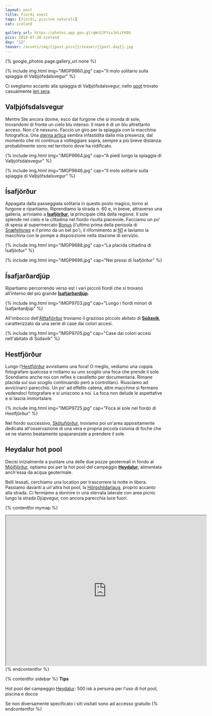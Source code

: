 ```yaml
---
layout: post
title: Fiordi ovest
tags: [fiordi, piscine naturali]
cat: iceland

gallery_url: https://photos.app.goo.gl/qWcGJFYsx1HiiFK86
pics: 2018-07-28-iceland
day: "12"
teaser: /assets/img/{{post.pics}}/teaser/{{post.day}}.jpg
---
```


{% google_photos page.gallery_url none %}

{% include img.html img="IMGP9660.jpg" cap="Il molo solitario sulla spiaggia di Valþjófsdalsvegur" %}

Ci svegliamo accanto alla spiaggia di Valþjófsdalsvegur, nello [spot](https://park4night.com/it/place/449839) trovato casualmente [ieri sera](https://www.van42.com/2018/08/07/iceland_11-fiordi-ovest.html). 

## Valþjófsdalsvegur

Mentre Ste ancora dorme, esco dal furgone che si inonda di sole, trovandomi di fronte un cielo blu intenso. Il mare è di un blu altrettanto acceso. Non c'è nessuno. Faccio un giro per la spiaggia con la macchina fotografica. Una [sterna artica](https://it.wikipedia.org/wiki/Sterna_paradisaea) sembra infastidita dalla mia presenza, dal momento che mi continua a volteggiare sopra, sempre a più breve distanza: probabilmente sono nel territorio dove ha nidificato.

{% include img.html img="IMGP9664.jpg" cap="A piedi lungo la spiaggia di Valþjófsdalsvegur" %}

{% include img.html img="IMGP9646.jpg" cap="Il molo solitario sulla spiaggia di Valþjófsdalsvegur" %}

## Ísafjörður

Appagata dalla passeggiata solitaria in questo posto magico, torno al furgone e ripartiamo. Riprendiamo la strada n. 60 e, in breve, attraverso una galleria, arriviamo a [**Ísafjörður**](https://www.westfjords.is/en/destinations/towns/isafjordur), la principale città della regione. Il sole splende nel cielo e la cittadina nel fiordo risulta piacevole. Facciamo un po' di spesa al supermercato [Bonus](https://bonus.is/english/) (l'ultimo prima della penisola di [Snæfellsnes](https://guidetoiceland.is/travel-iceland/drive/snaefellsnes) e il primo da un bel po'), il rifornimento al [N1](https://www.n1.is/en) e laviamo la macchina con le pompe a disposizione nella stazione di servizio.

{% include img.html img="IMGP9688.jpg" cap="La placida cittadina di Ísafjörður" %}

{% include img.html img="IMGP9696.jpg" cap="Nei pressi di Ísafjörður" %} 

## Ísafjarðardjúp

Ripartiamo percorrendo verso est i vari piccoli fiordi che si trovano all'interno del più grande [**Ísafjarðardjúp**](https://www.lonelyplanetitalia.it/destinazioni/islanda/isafjardjardjup).

{% include img.html img="IMGP9703.jpg" cap="Lungo i fiordi minori di Ísafjarðardjúp" %}

All'imbocco dell'[Álftafjörður](https://en.wikipedia.org/wiki/%C3%81lftafj%C3%B6r%C3%B0ur) troviamo il grazioso piccolo abitato di [**Súðavík**](https://www.westfjords.is/en/destinations/towns/sudavik), caratterizzato da una serie di case dai colori accesi.

{% include img.html img="IMGP9705.jpg" cap="Case dai colori accesi nell'abitato di Súðavík" %}

## Hestfjörður

Lungo l’[Hestfjörður](https://guidetoiceland.is/travel-iceland/drive/hestfjoerdur) avvistiamo una foca! O meglio, vediamo una coppia fotografare qualcosa e notiamo su uno scoglio una foca che prende il sole. Scendiamo anche noi con reflex e cavalletto per documentaria. Rimane placida sul suo scoglio continuando però a controllarci. Riusciamo ad avvicinarci parecchio. Un po' ad effetto catena, altre macchine si fermano vedendoci fotografare e si uniscono a noi. La foca non delude le aspettative e si lascia immortalare.

{% include img.html img="IMGP9725.jpg" cap="Foca al sole nel fiordo di Hestfjörður" %}

Nel fiordo successivo, [Skötufjörður](https://is.wikipedia.org/wiki/Sk%C3%B6tufj%C3%B6r%C3%B0ur), troviamo poi un'area appositamente dedicata all'osservazione di una vera e propria piccola colonia di foche che se ne stanno beatamente spaparanzate a prendere il sole. 

## Heydalur hot pool

Decisi inizialmente a puntare una delle due pozze geotermali in fondo al [Mjóifjörður](https://en.visitfjardabyggd.is/fjardabyggd/mjoifjordur/), optiamo poi per la hot pool del campeggio [**Heydalur**](https://www.heydalur.is/is), alimentata anch'essa da acqua geotermale.

Belli lessati, cerchiamo una location per trascorrere la notte in libera. Passiamo davanti a un'altra hot pool, la [Hörgshlidarlaug](https://icelandthebeautiful.com/horgshlidarlaug/), proprio accanto alla strada. Ci fermiamo a dormire in una sterrata laterale con area picnic lungo la strada Djúpvegur, con ancora parecchia luce fuori.

{% contentfor mymap %}
<iframe src="https://www.google.com/maps/d/embed?mid=1aCwRwopfWlej83A3MA2SiBxpW7B2nnZj&ehbc=2E312F" width="640" height="480"></iframe>
{% endcontentfor %}

{% contentfor sidebar %}
**Tips**  

Hot pool del campeggio [Heydalur](https://www.heydalur.is/is): 500 isk a persona per l'uso di hot pool, piscina e docce

Se non diversamente specificato i siti visitati sono ad accesso gratuito
{% endcontentfor %}